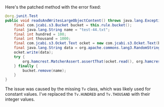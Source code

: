 Here's the patched method with the error fixed:

```java
@org.junit.Test
public void readsAndWritesLargeObjectContent() throws java.lang.Exception {
    final com.jcabi.s3.Bucket bucket = this.rule.bucket();
    final java.lang.String name = "test-44.txt";
    final int hundred = 100;
    final int thousand = 1000;
    final com.jcabi.s3.Ocket.Text ocket = new com.jcabi.s3.Ocket.Text(bucket.ocket(name));
    final java.lang.String data = org.apache.commons.lang3.RandomStringUtils.random(hundred * thousand);
    ocket.write(data);
    try {
        org.hamcrest.MatcherAssert.assertThat(ocket.read(), org.hamcrest.Matchers.equalTo(data));
    } finally {
        bucket.remove(name);
    }
}
```

The issue was caused by the missing `Tv` class, which was likely used for constant values. I've replaced the `Tv.HUNDRED` and `Tv.THOUSAND` with their integer values.